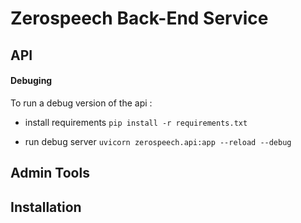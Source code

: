 # Zerospeech Back-End Service


## API

#### Debuging

To run a debug version of the api :

- install requirements `pip install -r requirements.txt`

- run debug server `uvicorn zerospeech.api:app --reload --debug`

## Admin Tools


## Installation